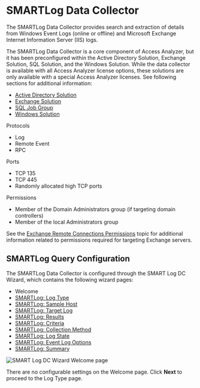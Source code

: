 # SMARTLog Data Collector

The SMARTLog Data Collector provides search and extraction of details from Windows Event Logs
(online or offline) and Microsoft Exchange Internet Information Server (IIS) logs.

The SMARTLog Data Collector is a core component of Access Analyzer, but it has been preconfigured
within the Active Directory Solution, Exchange Solution, SQL Solution, and the Windows Solution.
While the data collector is available with all Access Analyzer license options, these solutions are
only available with a special Access Analyzer licenses. See following sections for additional
information:

- [Active Directory Solution](/docs/accessanalyzer/12.0/solutions/active-directory/overview.md)
- [Exchange Solution](/docs/accessanalyzer/12.0/solutions/exchange/overview.md)
- [SQL Job Group](/docs/accessanalyzer/12.0/solutions/databases/sql/overview.md)
- [Windows Solution](/docs/accessanalyzer/12.0/solutions/windows/overview.md)

Protocols

- Log
- Remote Event
- RPC

Ports

- TCP 135
- TCP 445
- Randomly allocated high TCP ports

Permissions

- Member of the Domain Administrators group (if targeting domain controllers)
- Member of the local Administrators group

See the
[Exchange Remote Connections Permissions](/docs/accessanalyzer/12.0/getting-started/requirements/solutions/exchange/remoteconnections.md)
topic for additional information related to permissions required for targeting Exchange servers.

## SMARTLog Query Configuration

The SMARTLog Data Collector is configured through the SMART Log DC Wizard, which contains the
following wizard pages:

- Welcome
- [SMARTLog: Log Type](/docs/accessanalyzer/12.0/administration/data-collectors/smartlog/logtype.md)
- [SMARTLog: Sample Host](/docs/accessanalyzer/12.0/administration/data-collectors/smartlog/samplehost.md)
- [SMARTLog: Target Log](/docs/accessanalyzer/12.0/administration/data-collectors/smartlog/targetlog.md)
- [SMARTLog: Results](/docs/accessanalyzer/12.0/administration/data-collectors/smartlog/results.md)
- [SMARTLog: Criteria](/docs/accessanalyzer/12.0/administration/data-collectors/smartlog/criteria.md)
- [SMARTLog: Collection Method](/docs/accessanalyzer/12.0/administration/data-collectors/smartlog/collectionmethod.md)
- [SMARTLog: Log State](/docs/accessanalyzer/12.0/administration/data-collectors/smartlog/logstate.md)
- [SMARTLog: Event Log Options](/docs/accessanalyzer/12.0/administration/data-collectors/smartlog/eventlogoptions.md)
- [SMARTLog: Summary](/docs/accessanalyzer/12.0/administration/data-collectors/smartlog/summary.md)

![SMART Log DC Wizard Welcome page](/img/product_docs/activitymonitor/activitymonitor/install/welcome.webp)

There are no configurable settings on the Welcome page. Click **Next** to proceed to the Log Type
page.
